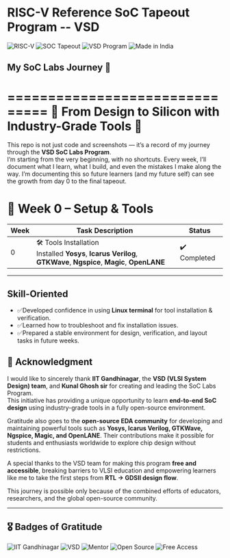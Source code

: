 # RISC-V Reference SoC Tapeout Program -- VSD
![RISC-V](https://img.shields.io/badge/RISC--V-Processor-blue?logo=risc-v&logoColor=white)
![SOC Tapeout](https://img.shields.io/badge/SoC-Tapeout-blue)
![VSD Program](https://img.shields.io/badge/VSD-Program-orange)
![Made in India](https://img.shields.io/badge/Made%20in-India-green?logo=india&logoColor=white)

## My SoC Labs Journey 🚀
===============================
🚀 From Design to Silicon with Industry-Grade Tools 🔧
===============================


This repo is not just code and screenshots — it’s a record of my journey through the **VSD SoC Labs Program**.  
I’m starting from the very beginning, with no shortcuts. Every week, I’ll document what I learn, what I build, and even the mistakes I make along the way. 
I’m documenting this so future learners (and my future self) can see the growth from day 0 to the final tapeout.

# 🚀 Week 0 – Setup & Tools

| Week | Task Description | Status |
|------|------------------|--------|
| 0 | 🛠️ Tools Installation <br> Installed **Yosys**, **Icarus Verilog**, **GTKWave**, **Ngspice**, **Magic**, **OpenLANE** | ✔️ Completed |

---


## Skill-Oriented

- ✅Developed confidence in using **Linux terminal** for tool installation & verification.
- ✅Learned how to troubleshoot and fix installation issues.
- ✅Prepared a stable environment for design, verification, and layout tasks in future weeks.


## 🙏 Acknowledgment

I would like to sincerely thank **IIT Gandhinagar**, the **VSD (VLSI System Design) team**, and **Kunal Ghosh sir** for creating and leading the SoC Labs Program.  
This initiative has providing a unique opportunity to learn **end-to-end SoC design** using industry-grade tools in a fully open-source environment.  

Gratitude also goes to the **open-source EDA community** for developing and maintaining powerful tools such as **Yosys, Icarus Verilog, GTKWave, Ngspice, Magic, and OpenLANE**. 
Their contributions make it possible for students and enthusiasts worldwide to explore chip design without restrictions.  

A special thanks to the VSD team for making this program **free and accessible**, breaking barriers to VLSI education and empowering learners like me to take the first steps from **RTL → GDSII design flow**.  

This journey is possible only because of the combined efforts of educators, researchers, and the global open-source community.  

---

## 🎖️ Badges of Gratitude
![IIT Gandhinagar](https://img.shields.io/badge/IIT-Gandhinagar-blue?style=for-the-badge&logo=google-scholar&logoColor=white)
![VSD](https://img.shields.io/badge/VSD-SoC%20Labs-orange?style=for-the-badge&logo=vercel&logoColor=white)
![Mentor](https://img.shields.io/badge/Mentor-Kunal%20Ghosh-red?style=for-the-badge&logo=github&logoColor=white)
![Open Source](https://img.shields.io/badge/Powered%20by-Open--Source-brightgreen?style=for-the-badge&logo=opensourceinitiative&logoColor=white)
![Free Access](https://img.shields.io/badge/100%25-Free-success?style=for-the-badge&logo=freelancer&logoColor=white)
